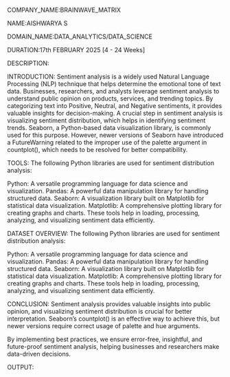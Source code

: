 COMPANY_NAME:BRAINWAVE_MATRIX

NAME:AISHWARYA S

DOMAIN_NAME:DATA_ANALYTICS/DATA_SCIENCE

DURATION:17th FEBRUARY 2025 [4 - 24 Weeks]

DESCRIPTION:

INTRODUCTION:
Sentiment analysis is a widely used Natural Language Processing (NLP) technique that helps determine the emotional tone of text data. Businesses, researchers, and analysts leverage sentiment analysis to understand public opinion on products, services, and trending topics. By categorizing text into Positive, Neutral, and Negative sentiments, it provides valuable insights for decision-making.
A crucial step in sentiment analysis is visualizing sentiment distribution, which helps in identifying sentiment trends. Seaborn, a Python-based data visualization library, is commonly used for this purpose. However, newer versions of Seaborn have introduced a FutureWarning related to the improper use of the palette argument in countplot(), which needs to be resolved for better compatibility.

TOOLS:
The following Python libraries are used for sentiment distribution analysis:

Python: A versatile programming language for data science and visualization.
Pandas: A powerful data manipulation library for handling structured data.
Seaborn: A visualization library built on Matplotlib for statistical data visualization.
Matplotlib: A comprehensive plotting library for creating graphs and charts.
These tools help in loading, processing, analyzing, and visualizing sentiment data efficiently.

DATASET OVERVIEW:
The following Python libraries are used for sentiment distribution analysis:

Python: A versatile programming language for data science and visualization.
Pandas: A powerful data manipulation library for handling structured data.
Seaborn: A visualization library built on Matplotlib for statistical data visualization.
Matplotlib: A comprehensive plotting library for creating graphs and charts.
These tools help in loading, processing, analyzing, and visualizing sentiment data efficiently.

CONCLUSION:
Sentiment analysis provides valuable insights into public opinion, and visualizing sentiment distribution is crucial for better interpretation. Seaborn’s countplot() is an effective way to achieve this, but newer versions require correct usage of palette and hue arguments.

By implementing best practices, we ensure error-free, insightful, and future-proof sentiment analysis, helping businesses and researchers make data-driven decisions. 

OUTPUT:










